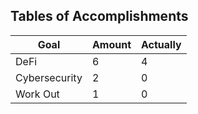 ## Tables of Accomplishments
| Goal          | Amount | Actually |
| ------------- | ------ | -------- |
| DeFi          | 6      | 4        |
| Cybersecurity | 2      | 0        |
| Work Out      | 1      | 0        | 